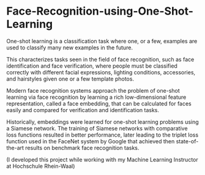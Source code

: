 # Face-Recognition-using-One-Shot-Learning

One-shot learning is a classification task where one, or a few, examples are used to classify many new examples in the future.

This characterizes tasks seen in the field of face recognition, such as face identification and face verification, where people must be classified correctly with different facial expressions, lighting conditions, accessories, and hairstyles given one or a few template photos.

Modern face recognition systems approach the problem of one-shot learning via face recognition by learning a rich low-dimensional feature representation, called a face embedding, that can be calculated for faces easily and compared for verification and identification tasks.

Historically, embeddings were learned for one-shot learning problems using a Siamese network. The training of Siamese networks with comparative loss functions resulted in better performance, later leading to the triplet loss function used in the FaceNet system by Google that achieved then state-of-the-art results on benchmark face recognition tasks.

(I developed this project while working with my Machine Learning Instructor at Hochschule Rhein-Waal)
